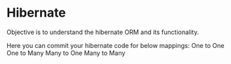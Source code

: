 # Hibernate



Objective is to understand the hibernate ORM and its functionality.

Here you can commit your hibernate code for below mappings:
One to One
One to Many
Many to One
Many to Many

